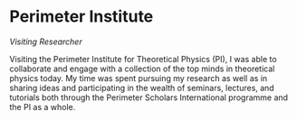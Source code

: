 # Perimeter Institute

*Visiting Researcher*

Visiting the Perimeter Institute for Theoretical Physics (PI), I was able to collaborate and engage with a collection of the top minds in theoretical physics today. My time was spent pursuing my research as well as in sharing ideas and participating in the wealth of seminars, lectures, and tutorials both through the Perimeter Scholars International programme and the PI as a whole.